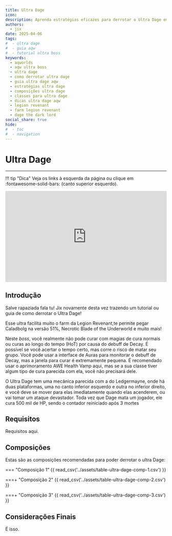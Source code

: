 ```yaml
---
title: Ultra Dage
icon:
description: Aprenda estratégias eficazes para derrotar o Ultra Dage em AQWorlds. Este guia detalhado oferece composições de equipe, requisitos e dicas essenciais para enfrentar esse desafio e facilitar o farm da Legion Revenant.
authors:
  - jix
date: 2025-04-06
tags:
#  - ultra dage
#  - guia aqw
#  - tutorial ultra boss
keywords:
  - aqworlds
  - aqw ultra boss
  - ultra dage
  - como derrotar ultra dage
  - guia ultra dage aqw
  - estratégias ultra dage
  - composições ultra dage
  - classes para ultra dage
  - dicas ultra dage aqw
  - legion revenant
  - farm legion revenant
  - dage the dark lord
social_share: true
hide:
#  - toc
#  - navigation
---
```

# Ultra Dage
---
!!! tip "Dica"
    Veja os links à esquerda da página ou clique em :fontawesome-solid-bars: (canto superior esquerdo).

<div style="position: relative; width: 100%; padding-bottom: 56.25%; height: 0; overflow: hidden;">
  <iframe 
    src="https://www.youtube.com/embed/qvZOXK7bhAk?si=klgWpZnzPD0QTF-p" 
    title="YouTube video player" 
    frameborder="0" 
    allow="accelerometer; autoplay; clipboard-write; encrypted-media; gyroscope; picture-in-picture; web-share" 
    referrerpolicy="strict-origin-when-cross-origin" 
    allowfullscreen 
    style="position: absolute; top: 0; left: 0; width: 100%; height: 100%;"
  ></iframe>
</div>

## Introdução
Salve rapaziada fala tu! Jix novamente desta vez trazendo um tutorial ou guia de como derrotar o Ultra Dage!

Esse ultra facilita muito o farm da Legion Revenant,te permite pegar Caladbolg na versão 51%, Necrotic Blade of the Underworld e muito mais!

Neste *boss*, você realmente não pode curar com magias de cura normais ou curas ao longo do tempo (HoT) por causa do debuff de Decay. É possível se você acertar o tempo certo, mas corre o risco de matar seu grupo. Você pode usar a interface de Auras para monitorar o debuff de Decay, mas a janela para curar é extremamente pequena. É recomendado usar o aprimoramento AWE Health Vamp aqui, mas se a sua classe tiver algum tipo de cura parecida com ela, você não precisará dele.

O Ultra Dage tem uma mecânica parecida com a do Ledgermayne, onde há duas plataformas, uma no canto inferior esquerdo e outra no inferior direito, e você deve se mover para elas imediatamente quando elas acenderem, ou vai tomar um ataque devastador. Toda vez que Dage mata um jogador, ele cura 500 mil de HP, sendo o contador reiniciado após 3 mortes

## Requisitos
Requisitos aqui.

## Composições
Estas são as composições recomendadas para poder derrotar o ultra Dage:

=== "Composição 1"
    {{ read_csv('../assets/table-ultra-dage-comp-1.csv') }}

===+ "Composição 2"
    {{ read_csv('../assets/table-ultra-dage-comp-2.csv') }}  

===+ "Composição 3"
    {{ read_csv('../assets/table-ultra-dage-comp-3.csv') }}  


## Considerações Finais
É isso.